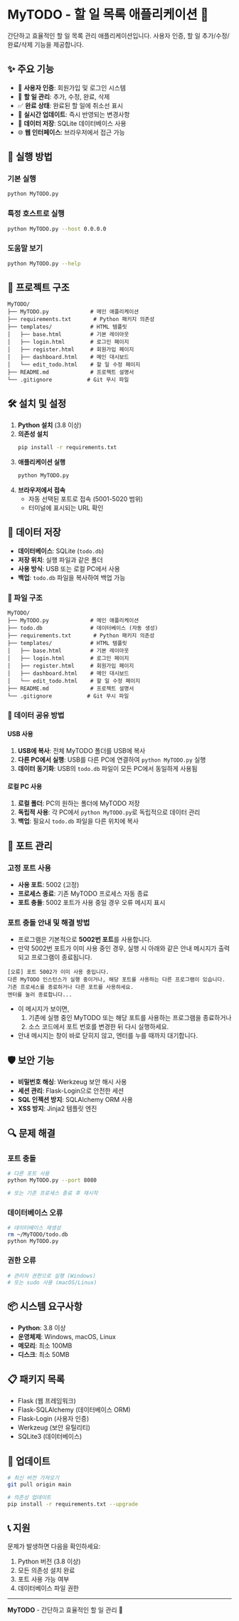 # MyTODO - 할 일 목록 애플리케이션 📝

간단하고 효율적인 할 일 목록 관리 애플리케이션입니다. 사용자 인증, 할 일 추가/수정/완료/삭제 기능을 제공합니다.

## ✨ 주요 기능

- 🔐 **사용자 인증**: 회원가입 및 로그인 시스템
- 📝 **할 일 관리**: 추가, 수정, 완료, 삭제
- ✅ **완료 상태**: 완료된 할 일에 취소선 표시
- 🔄 **실시간 업데이트**: 즉시 반영되는 변경사항
- 💾 **데이터 저장**: SQLite 데이터베이스 사용
- 🌐 **웹 인터페이스**: 브라우저에서 접근 가능

## 🚀 실행 방법

### 기본 실행
```bash
python MyTODO.py
```

### 특정 호스트로 실행
```bash
python MyTODO.py --host 0.0.0.0
```

### 도움말 보기
```bash
python MyTODO.py --help
```

## 📁 프로젝트 구조

```
MyTODO/
├── MyTODO.py             # 메인 애플리케이션
├── requirements.txt       # Python 패키지 의존성
├── templates/            # HTML 템플릿
│   ├── base.html         # 기본 레이아웃
│   ├── login.html        # 로그인 페이지
│   ├── register.html     # 회원가입 페이지
│   ├── dashboard.html    # 메인 대시보드
│   └── edit_todo.html    # 할 일 수정 페이지
├── README.md             # 프로젝트 설명서
└── .gitignore           # Git 무시 파일
```

## 🛠️ 설치 및 설정

1. **Python 설치** (3.8 이상)
2. **의존성 설치**
   ```bash
   pip install -r requirements.txt
   ```
3. **애플리케이션 실행**
   ```bash
   python MyTODO.py
   ```
4. **브라우저에서 접속**
   - 자동 선택된 포트로 접속 (5001-5020 범위)
   - 터미널에 표시되는 URL 확인

## 💾 데이터 저장

- **데이터베이스**: SQLite (`todo.db`)
- **저장 위치**: 실행 파일과 같은 폴더
- **사용 방식**: USB 또는 로컬 PC에서 사용
- **백업**: `todo.db` 파일을 복사하여 백업 가능

### 📁 파일 구조
```
MyTODO/
├── MyTODO.py             # 메인 애플리케이션
├── todo.db               # 데이터베이스 (자동 생성)
├── requirements.txt       # Python 패키지 의존성
├── templates/            # HTML 템플릿
│   ├── base.html         # 기본 레이아웃
│   ├── login.html        # 로그인 페이지
│   ├── register.html     # 회원가입 페이지
│   ├── dashboard.html    # 메인 대시보드
│   └── edit_todo.html    # 할 일 수정 페이지
├── README.md             # 프로젝트 설명서
└── .gitignore           # Git 무시 파일
```

### 🔄 데이터 공유 방법

#### USB 사용
1. **USB에 복사**: 전체 MyTODO 폴더를 USB에 복사
2. **다른 PC에서 실행**: USB를 다른 PC에 연결하여 `python MyTODO.py` 실행
3. **데이터 동기화**: USB의 `todo.db` 파일이 모든 PC에서 동일하게 사용됨

#### 로컬 PC 사용
1. **로컬 폴더**: PC의 원하는 폴더에 MyTODO 저장
2. **독립적 사용**: 각 PC에서 `python MyTODO.py`로 독립적으로 데이터 관리
3. **백업**: 필요시 `todo.db` 파일을 다른 위치에 복사

## 🔧 포트 관리

### 고정 포트 사용
- **사용 포트**: 5002 (고정)
- **프로세스 종료**: 기존 MyTODO 프로세스 자동 종료
- **포트 충돌**: 5002 포트가 사용 중일 경우 오류 메시지 표시


### 포트 충돌 안내 및 해결 방법
- 프로그램은 기본적으로 **5002번 포트**를 사용합니다.
- 만약 5002번 포트가 이미 사용 중인 경우, 실행 시 아래와 같은 안내 메시지가 출력되고 프로그램이 종료됩니다.

```
[오류] 포트 5002가 이미 사용 중입니다.
다른 MyTODO 인스턴스가 실행 중이거나, 해당 포트를 사용하는 다른 프로그램이 있습니다.
기존 프로세스를 종료하거나 다른 포트를 사용하세요.
엔터를 눌러 종료합니다...
```

- 이 메시지가 보이면,
  1. 기존에 실행 중인 MyTODO 또는 해당 포트를 사용하는 프로그램을 종료하거나
  2. 소스 코드에서 포트 번호를 변경한 뒤 다시 실행하세요.
- 안내 메시지는 창이 바로 닫히지 않고, 엔터를 누를 때까지 대기합니다.

## 🛡️ 보안 기능

- **비밀번호 해싱**: Werkzeug 보안 해시 사용
- **세션 관리**: Flask-Login으로 안전한 세션
- **SQL 인젝션 방지**: SQLAlchemy ORM 사용
- **XSS 방지**: Jinja2 템플릿 엔진

## 🔍 문제 해결

### 포트 충돌
```bash
# 다른 포트 사용
python MyTODO.py --port 8080

# 또는 기존 프로세스 종료 후 재시작
```

### 데이터베이스 오류
```bash
# 데이터베이스 재생성
rm ~/MyTODO/todo.db
python MyTODO.py
```

### 권한 오류
```bash
# 관리자 권한으로 실행 (Windows)
# 또는 sudo 사용 (macOS/Linux)
```

## 📦 시스템 요구사항

- **Python**: 3.8 이상
- **운영체제**: Windows, macOS, Linux
- **메모리**: 최소 100MB
- **디스크**: 최소 50MB

## 📋 패키지 목록

- Flask (웹 프레임워크)
- Flask-SQLAlchemy (데이터베이스 ORM)
- Flask-Login (사용자 인증)
- Werkzeug (보안 유틸리티)
- SQLite3 (데이터베이스)

## 🔄 업데이트

```bash
# 최신 버전 가져오기
git pull origin main

# 의존성 업데이트
pip install -r requirements.txt --upgrade
```

## 📞 지원

문제가 발생하면 다음을 확인하세요:
1. Python 버전 (3.8 이상)
2. 모든 의존성 설치 완료
3. 포트 사용 가능 여부
4. 데이터베이스 파일 권한

---

**MyTODO** - 간단하고 효율적인 할 일 관리 🎯 